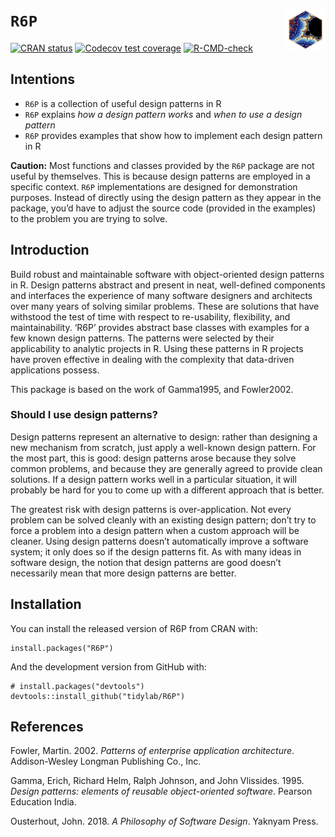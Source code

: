 <!-- README.md is generated from README.Rmd. Please edit that file -->

# `R6P` <img src='https://raw.githubusercontent.com/tidylab/R6P/master/pkgdown/logo.png' align='right' height='64' alt='package logo'/>

<!-- badges: start -->

[![CRAN
status](https://www.r-pkg.org/badges/version/R6P)](https://CRAN.R-project.org/package=R6P)
[![Codecov test
coverage](https://codecov.io/gh/tidylab/R6P/graph/badge.svg)](https://app.codecov.io/gh/tidylab/R6P)
[![R-CMD-check](https://github.com/tidylab/R6P/actions/workflows/R-CMD-check.yaml/badge.svg)](https://github.com/tidylab/R6P/actions/workflows/R-CMD-check.yaml)
<!-- badges: end -->

## Intentions

-   `R6P` is a collection of useful design patterns in R
-   `R6P` explains *how a design pattern works* and *when to use a
    design pattern*
-   `R6P` provides examples that show how to implement each design
    pattern in R

**Caution:** Most functions and classes provided by the `R6P` package
are not useful by themselves. This is because design patterns are
employed in a specific context. `R6P` implementations are designed for
demonstration purposes. Instead of directly using the design pattern as
they appear in the package, you’d have to adjust the source code
(provided in the examples) to the problem you are trying to solve.

## Introduction

Build robust and maintainable software with object-oriented design
patterns in R. Design patterns abstract and present in neat,
well-defined components and interfaces the experience of many software
designers and architects over many years of solving similar problems.
These are solutions that have withstood the test of time with respect to
re-usability, flexibility, and maintainability. ‘R6P’ provides abstract
base classes with examples for a few known design patterns. The patterns
were selected by their applicability to analytic projects in R. Using
these patterns in R projects have proven effective in dealing with the
complexity that data-driven applications possess.

This package is based on the work of Gamma1995, and Fowler2002.

### Should I use design patterns?

Design patterns represent an alternative to design: rather than
designing a new mechanism from scratch, just apply a well-known design
pattern. For the most part, this is good: design patterns arose because
they solve common problems, and because they are generally agreed to
provide clean solutions. If a design pattern works well in a particular
situation, it will probably be hard for you to come up with a different
approach that is better.

The greatest risk with design patterns is over-application. Not every
problem can be solved cleanly with an existing design pattern; don’t try
to force a problem into a design pattern when a custom approach will be
cleaner. Using design patterns doesn’t automatically improve a software
system; it only does so if the design patterns fit. As with many ideas
in software design, the notion that design patterns are good doesn’t
necessarily mean that more design patterns are better.

## Installation

You can install the released version of R6P from CRAN with:

    install.packages("R6P")

And the development version from GitHub with:

    # install.packages("devtools")
    devtools::install_github("tidylab/R6P")

## References

Fowler, Martin. 2002. *<span class="nocase">Patterns of enterprise
application architecture</span>*. Addison-Wesley Longman Publishing Co.,
Inc.

Gamma, Erich, Richard Helm, Ralph Johnson, and John Vlissides. 1995.
*<span class="nocase">Design patterns: elements of reusable
object-oriented software</span>*. Pearson Education India.

Ousterhout, John. 2018. *<span class="nocase">A Philosophy of Software
Design</span>*. Yaknyam Press.
